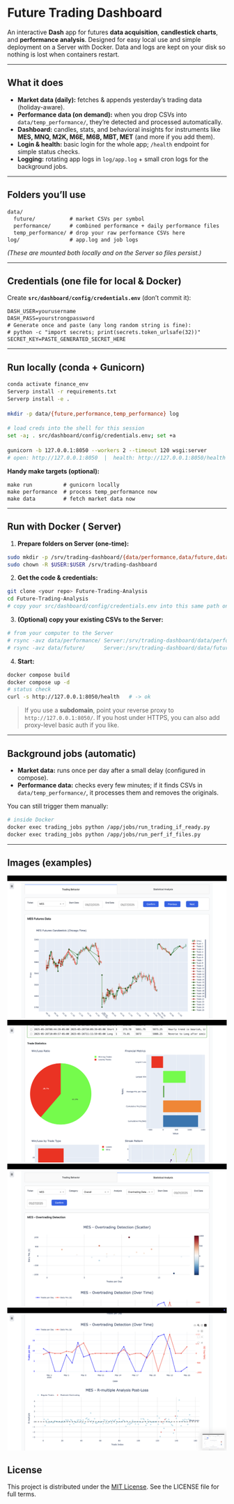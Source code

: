 # Future Trading Dashboard

An interactive **Dash** app for futures **data acquisition**, **candlestick charts**, and **performance analysis**. Designed for easy local use and simple deployment on a  Server with Docker. Data and logs are kept on your disk so nothing is lost when containers restart.

---

## What it does

* **Market data (daily):** fetches & appends yesterday’s trading data (holiday-aware).
* **Performance data (on demand):** when you drop CSVs into `data/temp_performance/`, they’re detected and processed automatically.
* **Dashboard:** candles, stats, and behavioral insights for instruments like **MES, MNQ, M2K, M6E, M6B, MBT, MET** (and more if you add them).
* **Login & health:** basic login for the whole app; `/health` endpoint for simple status checks.
* **Logging:** rotating app logs in `log/app.log` + small cron logs for the background jobs.

---

## Folders you’ll use

```
data/
  future/           # market CSVs per symbol
  performance/      # combined performance + daily performance files
  temp_performance/ # drop your raw performance CSVs here
log/                # app.log and job logs
```

*(These are mounted both locally and on the Server so files persist.)*

---

## Credentials (one file for local & Docker)

Create **`src/dashboard/config/credentials.env`** (don’t commit it):

```env
DASH_USER=yourusername
DASH_PASS=yourstrongpassword
# Generate once and paste (any long random string is fine):
# python -c "import secrets; print(secrets.token_urlsafe(32))"
SECRET_KEY=PASTE_GENERATED_SECRET_HERE
```

---

## Run locally (conda + Gunicorn)

```bash
conda activate finance_env
Serverp install -r requirements.txt
Serverp install -e .

mkdir -p data/{future,performance,temp_performance} log

# load creds into the shell for this session
set -a; . src/dashboard/config/credentials.env; set +a

gunicorn -b 127.0.0.1:8050 --workers 2 --timeout 120 wsgi:server
# open: http://127.0.0.1:8050  |  health: http://127.0.0.1:8050/health
```

**Handy make targets (optional):**

```
make run          # gunicorn locally
make performance  # process temp_performance now
make data         # fetch market data now
```

---

## Run with Docker ( Server)

1. **Prepare folders on Server (one-time):**

```bash
sudo mkdir -p /srv/trading-dashboard/{data/performance,data/future,data/temp_performance,log}
sudo chown -R $USER:$USER /srv/trading-dashboard
```

2. **Get the code & credentials:**

```bash
git clone <your repo> Future-Trading-Analysis
cd Future-Trading-Analysis
# copy your src/dashboard/config/credentials.env into this same path on the Server
```

3. **(Optional) copy your existing CSVs to the Server:**

```bash
# from your computer to the Server
# rsync -avz data/performance/ Server:/srv/trading-dashboard/data/performance/
# rsync -avz data/future/      Server:/srv/trading-dashboard/data/future/
```

4. **Start:**

```bash
docker compose build
docker compose up -d
# status check
curl -s http://127.0.0.1:8050/health   # -> ok
```

> If you use a **subdomain**, point your reverse proxy to `http://127.0.0.1:8050/`.
> If you host under HTTPS, you can also add proxy-level basic auth if you like.

---

## Background jobs (automatic)

* **Market data:** runs once per day after a small delay (configured in compose).
* **Performance data:** checks every few minutes; if it finds CSVs in `data/temp_performance/`, it processes them and removes the originals.

You can still trigger them manually:

```bash
# inside Docker
docker exec trading_jobs python /app/jobs/run_trading_if_ready.py
docker exec trading_jobs python /app/jobs/run_perf_if_files.py
```

---

## Images (examples)

![Sample Candlestick Chart](img/sample1.png)
![Performance Metrics Dashboard](img/sample2.png)
![Trade Behavior Insights](img/sample3.png)
![Rolling Win Rate Visualization](img/sample4.png)


## License

This project is distributed under the [MIT License](LICENSE). See the LICENSE file for full terms.


